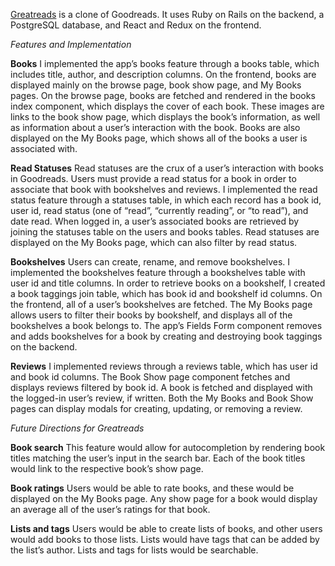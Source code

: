 [Greatreads][heroku] is a clone of Goodreads. It uses Ruby on Rails on the backend, a PostgreSQL database, and React and Redux on the frontend.

[heroku]: http://goodreadsclone.herokuapp.com/

*Features and Implementation*

**Books**
I implemented the app’s books feature through a books table, which includes title, author, and description columns. On the frontend, books are displayed mainly on the browse page, book show page, and My Books pages. On the browse page, books are fetched and rendered in the books index component, which displays the cover of each book. These images are links to the book show page, which displays the book’s information, as well as information about a user’s interaction with the book. Books are also displayed on the My Books page, which shows all of the books a user is associated with.

**Read Statuses**
Read statuses are the crux of a user’s interaction with books in Goodreads. Users must provide a read status for a book in order to associate that book with bookshelves and reviews. I implemented the read status feature through a statuses table, in which each record has a book id, user id, read status (one of “read”, “currently reading”, or “to read”), and date read. When logged in, a user’s associated books are retrieved by joining the statuses table on the users and books tables. Read statuses are displayed on the My Books page, which can also filter by read status.

**Bookshelves**
Users can create, rename, and remove bookshelves. I implemented the bookshelves feature through a bookshelves table with user id and title columns. In order to retrieve books on a bookshelf, I created a book taggings join table, which has book id and bookshelf id columns. On the frontend, all of a user’s bookshelves are fetched. The My Books page allows users to filter their books by bookshelf, and displays all of the bookshelves a book belongs to. The app’s Fields Form component removes and adds bookshelves for a book by creating and destroying book taggings on the backend.

**Reviews**
I implemented reviews through a reviews table, which has user id and book id columns. The Book Show page component fetches and displays reviews filtered by book id. A book is fetched and displayed with the logged-in user’s review, if written. Both the My Books and Book Show pages can display modals for creating, updating, or removing a review.

*Future Directions for Greatreads*

**Book search**
This feature would allow for autocompletion by rendering book titles matching the user’s input in the search bar. Each of the book titles would link to the respective book’s show page.

**Book ratings**
Users would be able to rate books, and these would be displayed on the My Books page. Any show page for a book would display an average all of the user’s ratings for that book.

**Lists and tags**
Users would be able to create lists of books, and other users would add books to those lists. Lists would have tags that can be added by the list’s author. Lists and tags for lists would be searchable.
